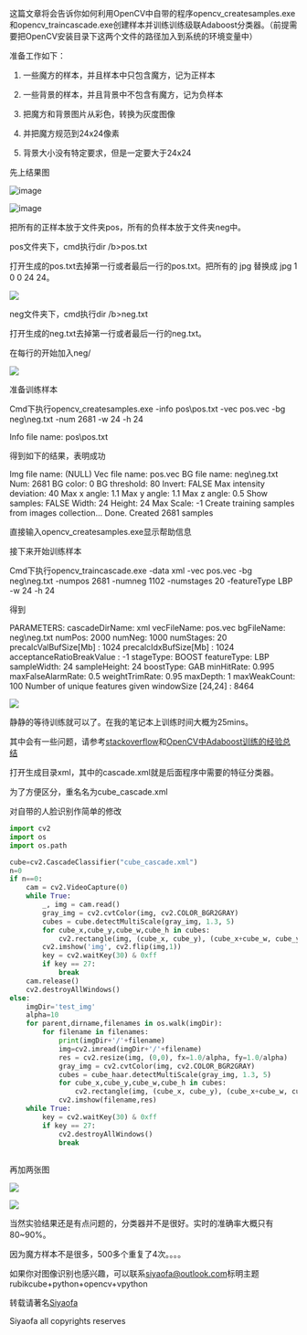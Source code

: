 这篇文章将会告诉你如何利用OpenCV中自带的程序opencv\_createsamples.exe和opencv\_traincascade.exe创建样本并训练训练级联Adaboost分类器。（前提需要把OpenCV安装目录下这两个文件的路径加入到系统的环境变量中）

准备工作如下：

1. 一些魔方的样本，并且样本中只包含魔方，记为正样本

2. 一些背景的样本，并且背景中不包含有魔方，记为负样本

3. 把魔方和背景图片从彩色，转换为灰度图像

4. 并把魔方规范到24x24像素

5. 背景大小没有特定要求，但是一定要大于24x24

先上结果图

![image](media/d1954998aaff1a9f2043c7b6810f7f07.png)

![image](media/37cd79ebaf1577c4182ce98e801c0f5b.png)

把所有的正样本放于文件夹pos，所有的负样本放于文件夹neg中。

pos文件夹下，cmd执行dir /b\>pos.txt

打开生成的pos.txt去掉第一行或者最后一行的pos.txt。把所有的 jpg 替换成 jpg 1 0 0
24 24。

![](media/4eafc7ce0fd98a1e3386970b9a584937.png)

neg文件夹下，cmd执行dir /b\>neg.txt

打开生成的neg.txt去掉第一行或者最后一行的neg.txt。

在每行的开始加入neg/

![](media/6d5ce5ce6bc6a0683b71a77045d547ff.png)

准备训练样本

Cmd下执行opencv\_createsamples.exe -info pos\\pos.txt -vec pos.vec -bg
neg\\neg.txt -num 2681 -w 24 -h 24

Info file name: pos\\pos.txt

得到如下的结果，表明成功

Img file name: (NULL)
Vec file name: pos.vec
BG file name: neg\\neg.txt
Num: 2681
BG color: 0
BG threshold: 80
Invert: FALSE
Max intensity deviation: 40
Max x angle: 1.1
Max y angle: 1.1
Max z angle: 0.5
Show samples: FALSE
Width: 24
Height: 24
Max Scale: -1
Create training samples from images collection...
Done. Created 2681 samples

直接输入opencv\_createsamples.exe显示帮助信息

接下来开始训练样本

Cmd下执行opencv\_traincascade.exe -data xml -vec pos.vec -bg neg\\neg.txt
-numpos 2681 -numneg 1102 -numstages 20 -featureType LBP -w 24 -h 24

得到

PARAMETERS:
cascadeDirName: xml
vecFileName: pos.vec
bgFileName: neg\\neg.txt
numPos: 2000
numNeg: 1000
numStages: 20
precalcValBufSize[Mb] : 1024
precalcIdxBufSize[Mb] : 1024
acceptanceRatioBreakValue : -1
stageType: BOOST
featureType: LBP
sampleWidth: 24
sampleHeight: 24
boostType: GAB
minHitRate: 0.995
maxFalseAlarmRate: 0.5
weightTrimRate: 0.95
maxDepth: 1
maxWeakCount: 100
Number of unique features given windowSize [24,24] : 8464

![](media/69d5e404c700781586a7fdb310ca3da1.png)

静静的等待训练就可以了。在我的笔记本上训练时间大概为25mins。

其中会有一些问题，请参考[stackoverflow](http://stackoverflow.com/questions/16058080/how-to-train-cascade-properly)和[OpenCV中Adaboost训练的经验总结](http://blog.csdn.net/xidianzhimeng/article/details/42147601)

打开生成目录xml，其中的cascade.xml就是后面程序中需要的特征分类器。

为了方便区分，重名名为cube\_cascade.xml

对自带的人脸识别作简单的修改

```python
import cv2
import os
import os.path

cube=cv2.CascadeClassifier("cube_cascade.xml")
n=0
if n==0:
	cam = cv2.VideoCapture(0)
	while True:
		_, img = cam.read()
		gray_img = cv2.cvtColor(img, cv2.COLOR_BGR2GRAY)
		cubes = cube.detectMultiScale(gray_img, 1.3, 5)
		for cube_x,cube_y,cube_w,cube_h in cubes:
			cv2.rectangle(img, (cube_x, cube_y), (cube_x+cube_w, cube_y+cube_h), (0,255,0), 2)
		cv2.imshow('img', cv2.flip(img,1))			
		key = cv2.waitKey(30) & 0xff
		if key == 27:
			break
	cam.release()
	cv2.destroyAllWindows()
else:
	imgDir='test_img'
	alpha=10
	for parent,dirname,filenames in os.walk(imgDir):
		for filename in filenames:
			print(imgDir+'/'+filename)
			img=cv2.imread(imgDir+'/'+filename)
			res = cv2.resize(img, (0,0), fx=1.0/alpha, fy=1.0/alpha)
			gray_img = cv2.cvtColor(img, cv2.COLOR_BGR2GRAY)
			cubes = cube_haar.detectMultiScale(gray_img, 1.3, 5)
			for cube_x,cube_y,cube_w,cube_h in cubes:
				cv2.rectangle(img, (cube_x, cube_y), (cube_x+cube_w, cube_y+cube_h), (0,255,0), 2)
			cv2.imshow(filename,res)
	while True:
		key = cv2.waitKey(30) & 0xff
		if key == 27:
			cv2.destroyAllWindows()
			break	
	

```


再加两张图

![](media/75d7027f16de9eca3369464f0d40069e.png)

![](media/2a7e70ff2827246ab72638b14ea2f9ac.png)

当然实验结果还是有点问题的，分类器并不是很好。实时的准确率大概只有80\~90%。

因为魔方样本不是很多，500多个重复了4次。。。。

如果你对图像识别也感兴趣，可以联系[siyaofa@outlook.com](可以联系siyaofa@outlook.com)标明主题rubikcube+python+opencv+vpython

转载请著名[Siyaofa](https://siyaofa.github.io/)

Siyaofa all copyrights reserves
